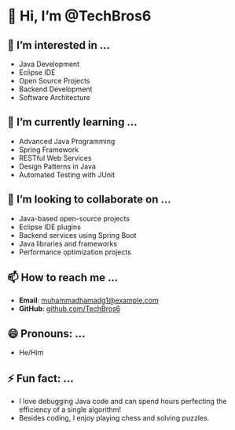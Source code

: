 # 👋 Hi, I’m @TechBros6

## 👀 I’m interested in ...
- Java Development
- Eclipse IDE
- Open Source Projects
- Backend Development
- Software Architecture

## 🌱 I’m currently learning ...
- Advanced Java Programming
- Spring Framework
- RESTful Web Services
- Design Patterns in Java
- Automated Testing with JUnit

## 💞️ I’m looking to collaborate on ...
- Java-based open-source projects
- Eclipse IDE plugins
- Backend services using Spring Boot
- Java libraries and frameworks
- Performance optimization projects

## 📫 How to reach me ...
- **Email**: muhammadhamadg1@example.com
- **GitHub**: [github.com/TechBros6](https://github.com/TechBros6)

## 😄 Pronouns: ...
- He/Him

## ⚡ Fun fact: ...
- I love debugging Java code and can spend hours perfecting the efficiency of a single algorithm!
- Besides coding, I enjoy playing chess and solving puzzles.
